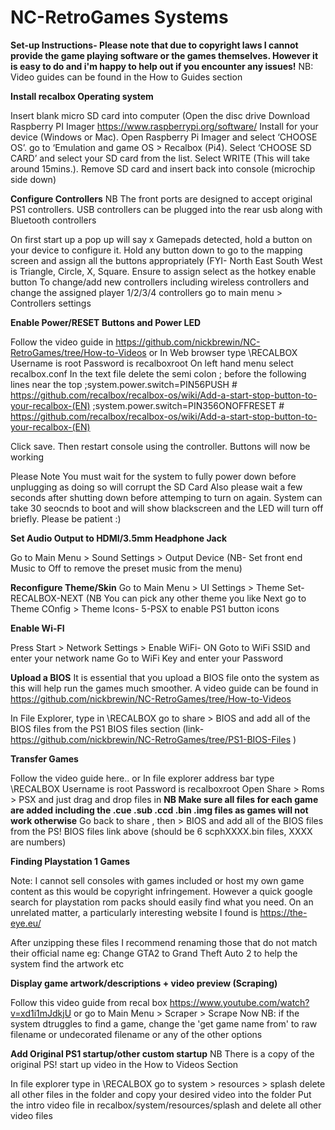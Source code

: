 # NC-RetroGames Systems

**Set-up Instructions- Please note that due to copyright laws I cannot provide the game playing software or the games themselves. However it is easy to do and i'm happy to help out if you encounter any issues!** NB: Video guides can be found in the How to Guides section

**Install recalbox Operating system**

Insert blank micro SD card into computer (Open the disc drive
Download Raspberry PI Imager https://www.raspberrypi.org/software/ 
Install for your device (Windows or Mac).
Open Raspberry Pi Imager and select ‘CHOOSE OS’.
go to ‘Emulation and game OS > Recalbox (Pi4).
Select ‘CHOOSE SD CARD’ and select your SD card from the list.
Select WRITE  (This will take around 15mins.).
Remove SD card and insert back into console (microchip side down)

**Configure Controllers** NB The front ports are designed to accept original PS1 controllers. USB controllers can be plugged into the rear usb along with Bluetooth controllers

On first start up a pop up will say x Gamepads detected, hold a button on your device to configure it.
Hold any button down to go to the mapping screen and assign all the buttons appropriately (FYI- North East South West is Triangle, Circle, X, Square.
Ensure to assign select as the hotkey enable button
To change/add new controllers including wireless controllers and change the assigned player 1/2/3/4 controllers go to main menu > Controllers settings

**Enable Power/RESET Buttons and Power LED**

Follow the video guide in https://github.com/nickbrewin/NC-RetroGames/tree/How-to-Videos
or
In Web browser type \\RECALBOX
Username is root
Password is recalboxroot
On left hand menu select recalbox.conf
In the text file delete the semi colon ; before the following lines near the top
;system.power.switch=PIN56PUSH           # https://github.com/recalbox/recalbox-os/wiki/Add-a-start-stop-button-to-your-recalbox-(EN)
;system.power.switch=PIN356ONOFFRESET    # https://github.com/recalbox/recalbox-os/wiki/Add-a-start-stop-button-to-your-recalbox-(EN)

Click save. Then restart console using the controller. Buttons will now be working

Please Note You must wait for the system to fully power down before unplugging as doing so will corrupt the SD Card
Also please wait a few seconds after shutting down before attemping to turn on again. 
System can take 30 seocnds to boot and will show blackscreen and the LED will turn off briefly. Please be patient :)


**Set Audio Output to HDMI/3.5mm Headphone Jack**

Go to Main Menu > Sound Settings > Output Device   (NB- Set front end Music to Off to remove the preset music from the menu)

**Reconfigure Theme/Skin**
Go to Main Menu > UI Settings > Theme Set- RECALBOX-NEXT   (NB You can pick any other theme you like
Next go to Theme COnfig > Theme Icons- 5-PSX to enable PS1 button icons

**Enable Wi-FI**

Press Start > Network Settings > Enable WiFi- ON
Goto to WiFi SSID and enter your network name
Go to WiFi Key and enter your Password

**Upload a BIOS** It is essential that you upload a BIOS file onto the system as this will help run the games much smoother. A video guide can be found in https://github.com/nickbrewin/NC-RetroGames/tree/How-to-Videos

In File Explorer, type in \\RECALBOX
go to share > BIOS and add all of the BIOS files from the PS1 BIOS files section (link-  https://github.com/nickbrewin/NC-RetroGames/tree/PS1-BIOS-Files )

**Transfer Games**

Follow the video guide here..
or
In file explorer address bar type   \\RECALBOX
Username is root
Password is recalboxroot
Open Share > Roms > PSX and just drag and drop files in **NB Make sure all files for each game are added including the .cue .sub .ccd .bin .img files as games will not work otherwise**
Go back to share , then > BIOS and add all of the BIOS files from the PS! BIOS files link above (should be 6 scphXXXX.bin files, XXXX are numbers)


**Finding Playstation 1 Games**
 
 Note: I cannot sell consoles with games included or host my own game content as this would be copyright infringement. 
 However a quick google search for playstation rom packs should easily find what you need.
 On an unrelated matter, a particularly interesting website I found is https://the-eye.eu/

After unzipping these files I recommend renaming those that do not match their official name eg: Change GTA2 to Grand Theft Auto 2 to help the system find the artwork etc

**Display game artwork/descriptions + video preview (Scraping)**

Follow this video guide from recal box https://www.youtube.com/watch?v=xd1i1mJdkjU
or 
go to Main Menu > Scraper > Scrape Now   NB: if the system dtruggles to find a game, change the 'get game name from' to raw filename or undecorated filename or any of the other options

**Add Original PS1 startup/other custom startup** NB There is a copy of the original PS! start up video in the How to Videos Section

In file explorer type in \\RECALBOX
go to system > resources > splash
delete all other files in the folder and copy your desired video into the folder
Put the intro video file in recalbox/system/resources/splash and delete all other video files
